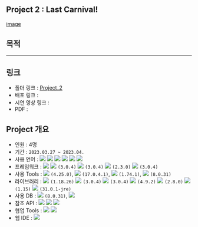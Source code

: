 ## Project 2 : Last Carnival!
[image](https://user-images.githubusercontent.com/120995555/230264797-1d51da65-b697-4a9a-a95a-6e3d594e6189.png)

## 목적

***

## 링크
- 폴더 링크 : [Project_2](https://github.com/Depra3/Human_Project2)
- 배포 링크 : 
- 시연 영상 링크 : 
- PDF : 

## Project 개요
- 인원 : 4명
- 기간 : `2023.03.27 ~ 2023.04.`
- 사용 언어 : <img src="https://img.shields.io/badge/Java-007396?style=flat&logo=Java&logoColor=white"> <img src="https://img.shields.io/badge/SQL-F80000?style=flat&logo=SQL&logoColor=white"> <img src="https://img.shields.io/badge/html-E34F26?style=flat&logo=html5&logoColor=white"> <img src="https://img.shields.io/badge/css-1572B6?style=flat&logo=css3&logoColor=white"> <img src="https://img.shields.io/badge/javascript-F7DF1E?style=flat&logo=javascript&logoColor=black"> <img src="https://img.shields.io/badge/jquery-0769AD?style=flat&logo=jquery&logoColor=white">
- 프레임워크 : <img src="https://img.shields.io/badge/bootstrap-7952B3?style=flat&logo=bootstrap&logoColor=white"> <img src="https://img.shields.io/badge/springboot-6DB33F?style=flat&logo=springboot&logoColor=white"> `(3.0.4)` <img src="https://img.shields.io/badge/springsecurity-6DB33F?style=flat&logo=springsecurity&logoColor=white"> `(3.0.4)` <img src="https://img.shields.io/badge/MyBatis-6DB33F?style=flat&logo=MyBatis&logoColor=white"> `(2.3.0)` <img src="https://img.shields.io/badge/thymeleaf-005F0F?style=flat&logo=thymeleaf&logoColor=white"> `(3.0.4)`
- 사용 Tools : <img src="https://img.shields.io/badge/eclipseide-2C2255?style=flat&logo=eclipseide&logoColor=white"/> `(4.25.0)`, <img src="https://img.shields.io/badge/openjdk-FFFFFF?style=flat&logo=openjdk&logoColor=black"/> `(17.0.4.1)`, <img src="https://img.shields.io/badge/visualstudiocode-007ACC?style=flat&logo=visualstudiocode&logoColor=white"/> `(1.74.1)`, <img src="https://img.shields.io/badge/mysql-4479A1?style=flat&logo=mysql&logoColor=white"/> `(8.0.31)`
- 라이브러리 : <img src="https://img.shields.io/badge/Lombok-6DB33F?style=flat&logo=Lombok&logoColor=white"> `(1.18.26)` <img src="https://img.shields.io/badge/Validation-6DB33F?style=flat&logo=springboot&logoColor=white"> `(3.0.4)` <img src="https://img.shields.io/badge/Devtools-6DB33F?style=flat&logo=springboot&logoColor=white"> `(3.0.4)` <img src="https://img.shields.io/badge/OkHttp-6DB33F?style=flat&logo=OkHttp&logoColor=white"> `(4.9.2)` <img src="https://img.shields.io/badge/commons.io-D22128?style=flat&logo=apache&logoColor=white"> `(2.8.0)` <img src="https://img.shields.io/badge/commons.io-D22128?style=flat&logo=apache&logoColor=white"> `(1.15)` <img src="https://img.shields.io/badge/Guava-4285F4?style=flat&logo=google&logoColor=white"> `(31.0.1-jre)`
- 사용 DB : <img src="https://img.shields.io/badge/mysql-4479A1?style=flat&logo=mysql&logoColor=white"/> `(8.0.31)`, <img src="https://img.shields.io/badge/mongodb-47A248?style=flat&logo=mongodb&logoColor=white"/>
- 참조 API : <img src="https://img.shields.io/badge/lastdotfm-D51007?style=flat&logo=lastdotfm&logoColor=white"/> <img src="https://img.shields.io/badge/youtube-FF0000?style=flat&logo=youtube&logoColor=white"/> <img src="https://img.shields.io/badge/kakao-FFCD00?style=flat&logo=kakao&logoColor=white"/>
- 협업 Tools : <img src="https://img.shields.io/badge/slack-4A154B?style=flat&logo=slack&logoColor=white"/> <img src="https://img.shields.io/badge/trello-0052CC?style=flat&logo=trello&logoColor=white"/>
- 웹 IDE : <img src="https://img.shields.io/badge/github-181717?style=flat&logo=github&logoColor=white"/>
